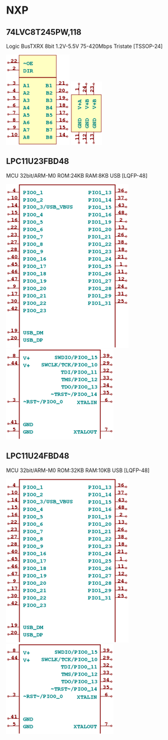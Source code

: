 # NXP

## 74LVC8T245PW,118
Logic BusTXRX 8bit 1.2V-5.5V 75-420Mbps Tristate [TSSOP-24]

![74LVC8T245PW,118__1__1](/images/NXP__74LVC8T245PW,118__1__1.png?raw=true) 
![74LVC8T245PW,118__2__1](/images/NXP__74LVC8T245PW,118__2__1.png?raw=true) 

## LPC11U23FBD48
MCU 32bit/ARM-M0 ROM:24KB RAM:8KB USB [LQFP-48]

![LPC11U23FBD48__1__1](/images/NXP__LPC11U23FBD48__1__1.png?raw=true) 
![LPC11U23FBD48__2__1](/images/NXP__LPC11U23FBD48__2__1.png?raw=true) 

## LPC11U24FBD48
MCU 32bit/ARM-M0 ROM:32KB RAM:10KB USB [LQFP-48]

![LPC11U24FBD48__1__1](/images/NXP__LPC11U23FBD48__1__1.png?raw=true) 
![LPC11U24FBD48__2__1](/images/NXP__LPC11U23FBD48__2__1.png?raw=true) 

